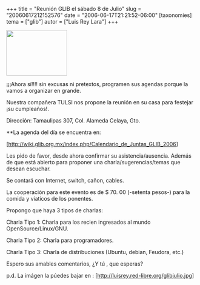 +++
title = "Reunión GLIB el sábado 8 de Julio"
slug = "20060617212152576"
date = "2006-06-17T21:21:52-06:00"
[taxonomies]
tema = ["glib"]
autor = ["Luis Rey Lara"]
+++

<a href="http://glib.org.mx/images/articles/20060617212152576_1_original.JPG" title="Ver imagen sin proporción"><img width="160" height="120" src="http://glib.org.mx/images/articles/20060617212152576_1.JPG" alt=""></a>

¡¡¡Ahora sí!!!! sin excusas ni pretextos, programen sus agendas porque
la vamos a organizar en grande.

Nuestra compañera TULSI nos propone la reunión en su casa para festejar
¡su cumpleaños!.

Dirección: Tamaulipas 307, Col. Alameda Celaya, Gto.

\*\*La agenda del día se encuentra en:

\[<a href="http://wiki.glib.org.mx/index.php/Calendario_de_Juntas_GLIB_2006">http://wiki.glib.org.mx/index.php/Calendario_de_Juntas_GLIB_2006</a>\]

Les pido de favor, desde ahora confirmar su asistencia/ausencia. Además
de que está abierto para proponer una charla/sugerencias/temas que
desean escuchar.

Se contará con Internet, switch, cañon, cables.

<!-- more -->
La cooperación para este evento es de $ 70. 00 (-setenta pesos-) para la
comida y viaticos de los ponentes.

Propongo que haya 3 tipos de charlas:

Charla Tipo 1: Charla para los recien ingresados al mundo
OpenSource/Linux/GNU.

Charla Tipo 2: Charla para programadores.

Charla Tipo 3: Charla de distribuciones (Ubuntu, debian, Feudora, etc.)

Espero sus amables comentarios, ¿Y tú , que esperas?

p.d. La imágen la púedes bajar en :
\[<a href="http://luisrey.red-libre.org/glibjulio.jpg">http://luisrey.red-libre.org/glibjulio.jpg</a>\]

